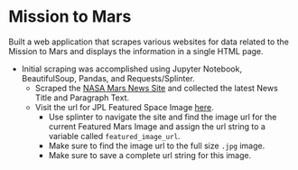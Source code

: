 # Mission to Mars

Built a web application that scrapes various websites for data related to the Mission to Mars and displays the information in a single HTML page.

- Initial scraping was accomplished using Jupyter Notebook, BeautifulSoup, Pandas, and Requests/Splinter.
  - Scraped the [NASA Mars News Site](https://mars.nasa.gov/news/) and collected the latest News Title and Paragraph Text.
  - Visit the url for JPL Featured Space Image [here](https://www.jpl.nasa.gov/spaceimages/?search=&category=Mars).
    - Use splinter to navigate the site and find the image url for the current Featured Mars Image and assign the url string to a variable called `featured_image_url`.
    - Make sure to find the image url to the full size `.jpg` image.
    - Make sure to save a complete url string for this image.
  
